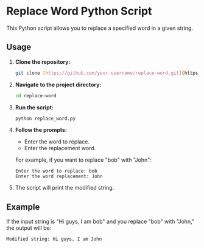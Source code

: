 # Replace Word Python Script

This Python script allows you to replace a specified word in a given string.

## Usage

1. **Clone the repository:**

    ```bash
    git clone [https://github.com/your-username/replace-word.git](https://github.com/aastik7/Word-replace)
    ```

2. **Navigate to the project directory:**

    ```bash
    cd replace-word
    ```

3. **Run the script:**

    ```bash
    python replace_word.py
    ```

4. **Follow the prompts:**

    - Enter the word to replace.
    - Enter the replacement word.

   For example, if you want to replace "bob" with "John":

    ```plaintext
    Enter the word to replace: bob
    Enter the word replacement: John
    ```

5. The script will print the modified string.

## Example

If the input string is "Hi guys, I am bob" and you replace "bob" with "John," the output will be:

```plaintext
Modified string: Hi guys, I am John
